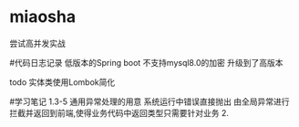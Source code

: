 # miaosha
尝试高并发实战

#代码日志记录
低版本的Spring boot 不支持mysql8.0的加密 升级到了高版本

todo 实体类使用Lombok简化



#学习笔记
1.3-5 通用异常处理的用意 
    系统运行中错误直接抛出 由全局异常进行拦截并返回到前端,使得业务代码中返回类型只需要针对业务
2.